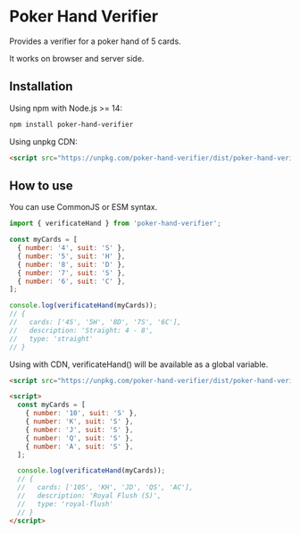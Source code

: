 # Poker Hand Verifier

Provides a verifier for a poker hand of 5 cards.

It works on browser and server side.

## Installation

Using npm with Node.js >= 14:

```sh
npm install poker-hand-verifier
```

Using unpkg CDN:

```html
<script src="https://unpkg.com/poker-hand-verifier/dist/poker-hand-verifier.min.js"></script>
```

## How to use

You can use CommonJS or ESM syntax.

```js
import { verificateHand } from 'poker-hand-verifier';

const myCards = [
  { number: '4', suit: 'S' },
  { number: '5', suit: 'H' },
  { number: '8', suit: 'D' },
  { number: '7', suit: 'S' },
  { number: '6', suit: 'C' },
];

console.log(verificateHand(myCards));
// {
//   cards: ['4S', '5H', '8D', '7S', '6C'],
//   description: 'Straight: 4 - 8',
//   type: 'straight'
// }
```

Using with CDN, verificateHand() will be available as a global variable.

```html
<script src="https://unpkg.com/poker-hand-verifier/dist/poker-hand-verifier.min.js"></script>

<script>
  const myCards = [
    { number: '10', suit: 'S' },
    { number: 'K', suit: 'S' },
    { number: 'J', suit: 'S' },
    { number: 'Q', suit: 'S' },
    { number: 'A', suit: 'S' },
  ];

  console.log(verificateHand(myCards));
  // {
  //   cards: ['10S', 'KH', 'JD', 'QS', 'AC'],
  //   description: 'Royal Flush (S)',
  //   type: 'royal-flush'
  // }
</script>
```

<!-- TODO: Test package using npm link -->
